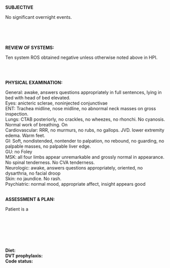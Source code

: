 **SUBJECTIVE**

No significant overnight events.

<BR>
<BR>
<BR>

**REVIEW OF SYSTEMS:**

Ten system ROS obtained negative unless otherwise noted above in HPI.

<BR>
<BR>

**PHYSICAL EXAMINATION:**

General: awake, answers questions appropriately in full sentences, lying in bed with head of bed elevated.
<BR>
Eyes: anicteric sclerae, noninjected conjunctivae
<BR>
ENT: Trachea midline, nose midline, no abnormal neck masses on gross inspection.
<BR>
Lungs: CTAB posteriorly, no crackles, no wheezes, no rhonchi. No cyanosis. Normal work of breathing. On 
<BR>
Cardiovascular: RRR, no murmurs, no rubs, no gallops.  JVD.  lower extremity edema. Warm feet.
<BR>
GI: Soft, nondistended, nontender to palpation, no rebound, no guarding, no palpable masses, no palpable liver edge.
<BR>
GU: no Foley
<BR>
MSK: all four limbs appear unremarkable and grossly normal in appearance. No spinal tenderness. No CVA tenderness.
<BR>
Neurologic: awake, answers questions appropriately, oriented, no dysarthria, no facial droop
<BR>
Skin: no jaundice. No rash.
<BR>
Psychiatric: normal mood, appropriate affect, insight appears good
<BR>
<BR>

**ASSESSMENT & PLAN:**

Patient is a

<BR>
<BR>
<BR>
<BR>
<BR>

**Diet:**  
**DVT prophylaxis:**  
**Code status:**  


